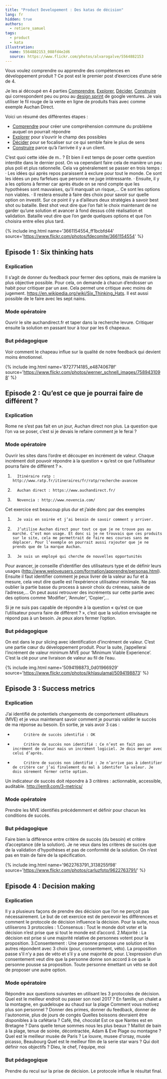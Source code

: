 ```yaml
---
title: "Product Developement : Des katas de décision"
lang: fr
hidden: true
authors:
  - retiere_samuel
tags:
  - product
  - kata
illustration:
  name: 5564882153_088fd4e2d6
  source: https://www.flickr.com/photos/alvarogalve/5564882153
---
```

Vous voulez comprendre ou apprendre des compétences en développement produit ? Ce post est le premier post d’exercices d’une série de 4.

Je les ai découpé en 4 parties [Comprendre], [Explorer], [Décider], [Construire] qui correspondent peu ou prou au [design sprint] de google ventures. Je vais utiliser le fil rouge de la vente en ligne de produits frais avec comme exemple Auchan Direct.

Voici un résumé des différentes étapes :

- [Comprendre] pour créer une compréhension commune du problème auquel on pourrait répondre
- [Explorer] pour s’ouvrir le champ des possibles
- [Décider] pour se focaliser sur ce qui semble faire le plus de sens
- [Construire] parce qu’à l’arrivée il y a un client.


C’est quoi cette idée de m.. ? Et bien il est temps de poser cette question interdite dans le dernier post. On va cependant faire cela de manière un peu plus poli et plus rationnelle. Cela va généralement se passer en trois temps :
·         Les idées qui après repos paraissent à exclure pour tout le monde. Ce sont les idées un peu farfelues que personne ne juge intéressante.
·         Ensuite, il y a les options à fermer car après étude on se rend compte que les hypothèses sont mauvaises, qu’il manquait un risque,… Ce sont les options non viables.
·         Il restera ensuite à faire des choix pour savoir sur quelle option on investit. Sur ce point il y a d’ailleurs deux stratégies à savoir best shot ou bataille. Best shot veut dire que l’on fait le choix maintenant de ne garder qu’une solution et avancer à fond dessus côté réalisation et validation. Bataille veut dire que l’on garde quelques options et que l’on choisira entre elles plus tard.

{% include img.html
    name='3661154554_ff1bcbfd44'
    source='https://www.flickr.com/photos/fdecomite/3661154554'
%}

## Episode 1 : Six thinking hats

### Explication

Il s’agit de donner du feedback pour fermer des options, mais de manière la plus objective possible. Pour cela, on demande à chacun d’endosser un habit pour critiquer par un axe. Cela permet une critique avec moins de jugement. https://en.wikipedia.org/wiki/Six_Thinking_Hats. Il est aussi possible de le faire avec les sept nains.

### Mode opératoire

Ouvrir le site auchandirect.fr et taper dans la recherche levure. Critiquer ensuite la solution en passant tour à tour par les 6 chapeaux.

### But pédagogique

Voir comment le chapeau influe sur la qualité de notre feedback qui devient moins émotionnel.


{% include img.html
    name='8727714185_e48740678f'
    source='https://www.flickr.com/photos/werner_schnell_images/7589431098'
%}

## Episode 2 : Qu’est ce que je pourrai faire de différent ?

### Explication

Rome ne s’est pas fait en un jour, Auchan direct non plus. La question que l’on va se poser, c’est si je devais le refaire comment je le ferai ?

### Mode opératoire

Ouvrir les sites dans l’ordre et découper en incrément de valeur. Chaque incrément doit pouvoir répondre à la question « qu’est ce que l’utilisateur pourra faire de différent ? ».
1.       Itinéraire ratp : http://www.ratp.fr/itineraires/fr/ratp/recherche-avancee
2.       Auchan direct : https://www.auchandirect.fr/
3.       Novencia : http://www.novencia.com/

Cet exercice est beaucoup plus dur et j’aide donc par des exemples
1.       Je vais en soirée et j’ai besoin de savoir comment y arriver.
2.       J’utilise Auchan direct pour tout ce que je ne trouve pas au marché. C’est mon usage. Et donc si je ne trouvais que ces produits sur le site, cela me permettrait de faire mes courses sans me déplacer. Pour l’exemple on pourrait aussi rajouter que je ne prends que de la marque Auchan.
3.       Je suis un employé qui cherche de nouvelles opportunités

Pour avancer, je conseille d’identifier des utilisateurs type et de définir leurs usages (http://www.weloveusers.com/formation/apprendre/personas.html). Ensuite il faut identifier comment je peux livrer de la valeur au fur et à mesure, cela veut dire quelle est l’expérience utilisateur minimale. Ne pas oublier la partie basse du process à savoir choix du créneau, saisie de l’adresse,… On peut aussi retrouver des incréments sur cette partie avec des options comme ‘Modifier’, ‘Annuler’, ‘Copier’,…

Si je ne suis pas capable de répondre à la question « qu’est ce que l’utilisateur pourra faire de différent ? », c’est que la solution envisagée ne répond pas à un besoin. Je peux alors fermer l’option.

### But pédagogique

On est dans le pur slicing avec identification d’incrément de valeur. C’est une partie cœur du développement produit. Pour la suite, j’appellerai l’incrément de valeur minimum MVE pour ‘Minimum Viable Experience’. C’est la clé pour une livraison de valeur au fil de l’eau.


{% include img.html
    name='5094198873_0d01966929'
    source='https://www.flickr.com/photos/ikhlasulamal/5094198873'
%}

## Episode 3 : Success metrics

### Explication

J’ai identifié de potentiels changements de comportement utilisateurs (MVE) et je veux maintenant savoir comment je pourrais valider le succès de ma réponse au besoin. En sortie, je vais avoir 3 cas :
-          Critère de succès identifié : OK
-          Critère de succès non identifié : Ce n’est en fait pas un incrément de valeur mais un incrément logiciel. Je dois merger avec celui d’après.
-          Critère de succès non identifié : Je n’arrive pas à identifier de critère car j’ai finalement du mal à identifer la valeur. Je dois sûrement fermer cette option.
Un indicateur de succès doit répondre à 3 critères : actionnable, accessible, auditable. http://jem9.com/3-metrics/

### Mode opératoire

Prendre les MVE identifiés précédemment et définir pour chacun les conditions de succès.

### But pédagogique

Faire bien la différence entre critère de succès (du besoin) et critère d’acceptance (de la solution). Je ne veux dans les critères de succès que de la validation d‘hypothèses et pas de conformité de la solution. On n’est pas en train de faire de la spécification.


{% include img.html
    name='9622763791_3138255f98'
    source='https://www.flickr.com/photos/carluzfoto/9622763791/'
%}

## Episode 4 : Decision making

### Explication

Il y a plusieurs façons de prendre des décision que l’on ne perçoit pas nécessairement. Le but de cet exercice est de percevoir les différences et comment le protocole de décision influence la décision. Pour la suite, nous utiliserons 3 protocoles :
1.Consensus : Tout le monde doit voter et la décision n’est prise que si tout le monde est d’accord.
2.Majorité : La décision est prise si une majorité relative de personnes votent pour la proposition.
3.Consentement : Une personne propose une solution et les autres répondent avec 3 choix (pour, consentement, véto). La proposition passe s’il n’y a pas de véto et s’il y a une majorité de pour. L’expression d’un consentement veut dire que la personne donne son accord à ce que la personne pousse sa proposition. Toute personne émettant un véto se doit de proposer une autre option.

### Mode opératoire

Répondre aux questions suivantes en utilisant les 3 protocoles de décision.
Quel est le meilleur endroit ou passer son noel 2017 ? En famille, un chalet a la montagne, en guadeloupe au chaud sur la plage
Comment vous motivez plus son personnel ? Donner des primes, donner du feedback, donner de l'autonomie, plus de jours de congés
Quelles boissons devraient être disponibles à la cafétaria ? Café, thé, chocolat
Est ce que Nantes est en Bretagne ?
Dans quelle tenue sommes nous les plus beaux ? Maillot de bain à la plage, tenue de soirée, décontractée, Adam & Eve
Plage ou montagne ?
Quel est le meilleur musée de Paris ? Le louvre, musee d'orsay, musée picasso, Beaubourg
Quel est le meilleur film de la serie star wars ?
Qui doit définir nos objectifs ? Dieu, le chef, l'équipe, moi

### But pédagogique

Prendre du recul sur la prise de décision. Le protocole influe le résultat final.


[design sprint]: https://library.gv.com/the-product-design-sprint-understand-day-1-e164f76e69cf#.6nykd8v0s
[Comprendre]: /articles/2016/11/24/katastrophe_1_share.html
[Explorer]: /articles/2016/11/24/katastrophe_2_diverge.html
[Décider]: /articles/2016/11/24/katastrophe_3_converge.html
[Construire]: /articles/2016/11/24/katastrophe_4_build.html
